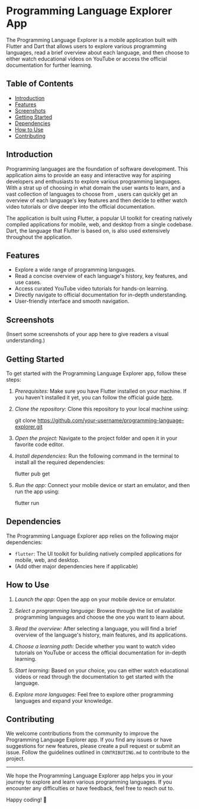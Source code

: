 # Programming Language Explorer App

The Programming Language Explorer is a mobile application built with Flutter and Dart that allows users to explore various programming languages, read a brief overview about each language, and then choose to either watch educational videos on YouTube or access the official documentation for further learning.

## Table of Contents

- [Introduction](#introduction)
- [Features](#features)
- [Screenshots](#screenshots)
- [Getting Started](#getting-started)
- [Dependencies](#dependencies)
- [How to Use](#how-to-use)
- [Contributing](#contributing)

## Introduction

Programming languages are the foundation of software development. This application aims to provide an easy and interactive way for aspiring developers and enthusiasts to explore various programming languages. With a strat up of choosing in what domain the user wants to learn, and a vast collection of languages to choose from , users can quickly get an overview of each language's key features and then decide to either watch video tutorials or dive deeper into the official documentation.

The application is built using Flutter, a popular UI toolkit for creating natively compiled applications for mobile, web, and desktop from a single codebase. Dart, the language that Flutter is based on, is also used extensively throughout the application.

## Features

- Explore a wide range of programming languages.
- Read a concise overview of each language's history, key features, and use cases.
- Access curated YouTube video tutorials for hands-on learning.
- Directly navigate to official documentation for in-depth understanding.
- User-friendly interface and smooth navigation.

## Screenshots

(Insert some screenshots of your app here to give readers a visual understanding.)

## Getting Started

To get started with the Programming Language Explorer app, follow these steps:

1. *Prerequisites:* Make sure you have Flutter installed on your machine. If you haven't installed it yet, you can follow the official guide [here](https://flutter.dev/docs/get-started/install).

2. *Clone the repository:* Clone this repository to your local machine using:

   
   git clone https://github.com/your-username/programming-language-explorer.git
   

3. *Open the project:* Navigate to the project folder and open it in your favorite code editor.

4. *Install dependencies:* Run the following command in the terminal to install all the required dependencies:

   
   flutter pub get
   

5. *Run the app:* Connect your mobile device or start an emulator, and then run the app using:

   
   flutter run
   

## Dependencies

The Programming Language Explorer app relies on the following major dependencies:

- `flutter`: The UI toolkit for building natively compiled applications for mobile, web, and desktop.
- (Add other major dependencies here if applicable)

## How to Use

1. *Launch the app:* Open the app on your mobile device or emulator.

2. *Select a programming language:* Browse through the list of available programming languages and choose the one you want to learn about.

3. *Read the overview:* After selecting a language, you will find a brief overview of the language's history, main features, and its applications.

4. *Choose a learning path:* Decide whether you want to watch video tutorials on YouTube or access the official documentation for in-depth learning.

5. *Start learning:* Based on your choice, you can either watch educational videos or read through the documentation to get started with the language.

6. *Explore more languages:* Feel free to explore other programming languages and expand your knowledge.

## Contributing

We welcome contributions from the community to improve the Programming Language Explorer app. If you find any issues or have suggestions for new features, please create a pull request or submit an issue. Follow the guidelines outlined in `CONTRIBUTING.md` to contribute to the project.

---

We hope the Programming Language Explorer app helps you in your journey to explore and learn various programming languages. If you encounter any difficulties or have feedback, feel free to reach out to.

Happy coding! 🚀
